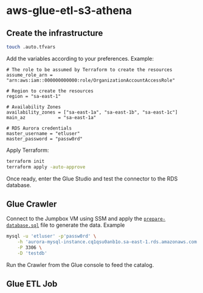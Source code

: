 # aws-glue-etl-s3-athena



## Create the infrastructure

```sh
touch .auto.tfvars
```

Add the variables according to your preferences. Example:

```hcl
# The role to be assumed by Terraform to create the resources
assume_role_arn = "arn:aws:iam::000000000000:role/OrganizationAccountAccessRole"

# Region to create the resources
region = "sa-east-1"

# Availability Zones
availability_zones = ["sa-east-1a", "sa-east-1b", "sa-east-1c"]
main_az            = "sa-east-1a"

# RDS Aurora credentials
master_username = "etluser"
master_password = "passw0rd"
```

Apply Terraform:

```sh
terraform init
terraform apply -auto-approve
```

Once ready, enter the Glue Studio and test the connector to the RDS database.

## Glue Crawler

Connect to the Jumpbox VM using SSM and apply the [`prepare-database.sql`](./prepare-database.sql) file to generate the data. Example

```sh
mysql -u 'etluser' -p'passw0rd' \
    -h 'aurora-mysql-instance.cq1qsu0anb1o.sa-east-1.rds.amazonaws.com' \
    -P 3306 \
    -D 'testdb'
```

Run the Crawler from the Glue console to feed the catalog.

## Glue ETL Job

